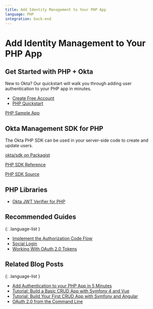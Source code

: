 ```yaml
---
title: Add Identity Management to Your PHP App
language: PHP
integration: back-end
---
```


# <i class='icon-48 docsPage code-php'></i> Add Identity Management to Your PHP App

## Get Started with PHP + Okta

New to Okta? Our quickstart will walk you through adding user authentication to your PHP app in minutes.

<ul class='language-ctas'>
	<li>
		<a href='https://developer.okta.com/signup/' class='Button--red' data-proofer-ignore>
			<span>Create Free Account</span>
		</a>
	</li>
	<li>
		<a href='/quickstart/#/okta-sign-in-page/php/' class='Button--blue' data-proofer-ignore>
			<span>PHP Quickstart</span>
		</a>
	</li>
</ul>

<a href='https://github.com/okta/samples-php'>
	<span class='fa fa-github'></span> <span>PHP Sample App</span>
</a>

## Okta Management SDK for PHP

The Okta PHP SDK can be used in your server-side code to create and update users.

<a href='http://packagist.org/packages/okta/sdk' class="language-reference">
	<span class='icon download-16'></span> <span>okta/sdk on Packagist</span>
</a>

<p class="language-reference">
	<a href='https://developer.okta.com/okta-sdk-php/' class="language-reference">
		<span class='icon expression-16'></span>
		<span>PHP SDK Reference</span>
	</a>
</p>

<a href='https://github.com/okta/okta-sdk-php'>
	<span class='fa fa-github'></span> <span>PHP SDK Source</span>
</a>

## PHP Libraries

<ul class="language-libraries">
	<li>
		<i class='fa fa-github'></i>
		<a href="https://github.com/okta/okta-jwt-verifier-php">
			<span>Okta JWT Verifier for PHP</span>
		</a>
	</li>
</ul>

## Recommended Guides

{: .language-list }
- [Implement the Authorization Code Flow](/authentication-guide/implementing-authentication/auth-code)
- [Social Login](/authentication-guide/social-login/)
- [Working With OAuth 2.0 Tokens](/authentication-guide/tokens/)

## Related Blog Posts

{: .language-list }
- [Add Authentication to your PHP App in 5 Minutes](/blog/2018/07/09/five-minute-php-app-auth)
- [Tutorial: Build a Basic CRUD App with Symfony 4 and Vue](/blog/2018/06/14/php-crud-app-symfony-vue)
- [Tutorial: Build Your First CRUD App with Symfony and Angular](/blog/2018/08/14/php-crud-app-symfony-angular)
- [OAuth 2.0 from the Command Line](/blog/2018/07/16/oauth-2-command-line)

